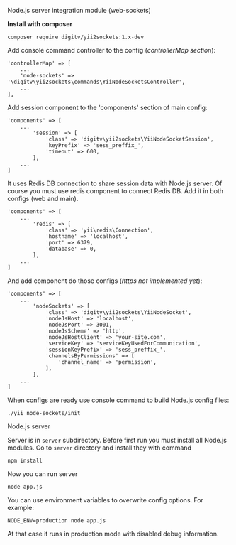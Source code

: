 Node.js server integration module (web-sockets)

**Install with composer**
```
composer require digitv/yii2sockets:1.x-dev
```
Add console command controller to the config (_controllerMap section_):
```
'controllerMap' => [
    ...
    'node-sockets' => '\digitv\yii2sockets\commands\YiiNodeSocketsController',
    ...
],
```
Add session component to the 'components' section of main config:
```
'components' => [
    ...
        'session' => [
            'class' => 'digitv\yii2sockets\YiiNodeSocketSession',
            'keyPrefix' => 'sess_preffix_',
            'timeout' => 600,
        ],
    ...
]
```
It uses Redis DB connection to share session data with Node.js server.
Of course you must use redis component to connect Redis DB. Add it in both configs (web and main).
```
'components' => [
    ...
        'redis' => [
            'class' => 'yii\redis\Connection',
            'hostname' => 'localhost',
            'port' => 6379,
            'database' => 0,
        ],
    ...
]
```
And add component do those configs (_https not implemented yet_):
```
'components' => [
    ...
        'nodeSockets' => [
            'class' => 'digitv\yii2sockets\YiiNodeSocket',
            'nodeJsHost' => 'localhost',
            'nodeJsPort' => 3001,
            'nodeJsScheme' => 'http',
            'nodeJsHostClient' => 'your-site.com',
            'serviceKey' => 'serviceKeyUsedForCommunication',
            'sessionKeyPrefix' => 'sess_preffix_',
            'channelsByPermissions' => [
                'channel_name' => 'permission',
            ],
        ],
    ...
]
```
When configs are ready use console command to build Node.js config files:
```
./yii node-sockets/init
```

Node.js server

Server is in `server` subdirectory. Before first run you must install all Node.js modules. Go to `server` directory and install they with command
```
npm install
```
Now you can run server
```
node app.js
```
You can use environment variables to overwrite config options.
For example:
```
NODE_ENV=production node app.js
```
At that case it runs in production mode with disabled debug information.